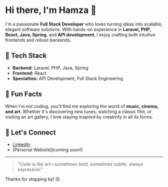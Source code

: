# Hi there, I'm Hamza 👋

I'm a passionate **Full Stack Developer** who loves turning ideas into scalable, elegant software solutions. With hands-on experience in **Laravel, PHP, React, Java, Spring**, and **API development**, I enjoy crafting both intuitive frontends and robust backends. 

## 🚀 Tech Stack

- **Backend:** Laravel, PHP, Java, Spring
- **Frontend:** React
- **Specialties:** API Development, Full Stack Engineering

## 🎨 Fun Facts

When I'm not coding, you'll find me exploring the world of **music, cinema, and art**. Whether it's discovering new tunes, watching a classic film, or visiting an art gallery, I love staying inspired by creativity in all its forms.

## 🔗 Let's Connect

- [LinkedIn](https://www.linkedin.com/in/hamza-zaitoun-9ab8512b1/) <!-- Replace # with your LinkedIn URL -->
- [Personal Website](coming soon!) <!-- Replace # with your website URL -->

---

> "Code is like art—sometimes bold, sometimes subtle, always expressive."

Thanks for stopping by! 😊
